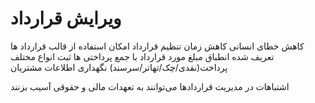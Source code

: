 # ویرایش قرارداد

کاهش خطای انسانی
کاهش زمان تنظیم قرارداد
امکان استفاده از قالب قرارداد ها تعریف شده
انطباق مبلغ مورد قرارداد با جمع پرداختی ها
ثبت انواع مختلف پرداخت(نقدی/چک/تهاتر/سرسند)
نگهداری اطلاعات مشتریان

اشتباهات در مدیریت قراردادها می‌توانند به تعهدات مالی و حقوقی آسیب بزنند
